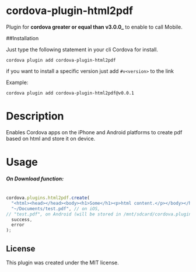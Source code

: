 # cordova-plugin-html2pdf
Plugin for **cordova greater or equal than v3.0.0_** to enable to call Mobile.

##Installation

Just type the following statement in your cli Cordova for install.

`cordova plugin add cordova-plugin-html2pdf`

if you want to install a specific version just add `#v<version>` to the link

Example:

`cordova plugin add cordova-plugin-html2pdf@v0.0.1`

Description
===========
Enables Cordova apps on the iPhone and Android platforms
to create pdf based on html and store it on device.


Usage
=====

##### On Download function: 

```javascript

cordova.plugins.html2pdf.create(
  "<html><head></head><body><h1>Some</h1><p>html content.</p></body></html>",
  "~/Documents/test.pdf", // on iOS,
// "test.pdf", on Android (will be stored in /mnt/sdcard/cordova.plugin.html2pdf/test.pdf)
  success,
  error
);

```

## License

This plugin was created under the MIT license.